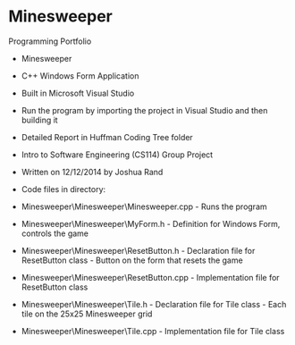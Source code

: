 # Minesweeper
Programming Portfolio

- Minesweeper
- C++ Windows Form Application
- Built in Microsoft Visual Studio
- Run the program by importing the project in Visual Studio and then building it
- Detailed Report in Huffman Coding Tree folder
- Intro to Software Engineering (CS114) Group Project
- Written on 12/12/2014 by Joshua Rand

- Code files in directory:
- Minesweeper\Minesweeper\Minesweeper.cpp - Runs the program
- Minesweeper\Minesweeper\MyForm.h - Definition for Windows Form, controls the game
- Minesweeper\Minesweeper\ResetButton.h - Declaration file for ResetButton class - Button on the form that resets the game
- Minesweeper\Minesweeper\ResetButton.cpp - Implementation file for ResetButton class
- Minesweeper\Minesweeper\Tile.h - Declaration file for Tile class - Each tile on the 25x25 Minesweeper grid
- Minesweeper\Minesweeper\Tile.cpp - Implementation file for Tile class
